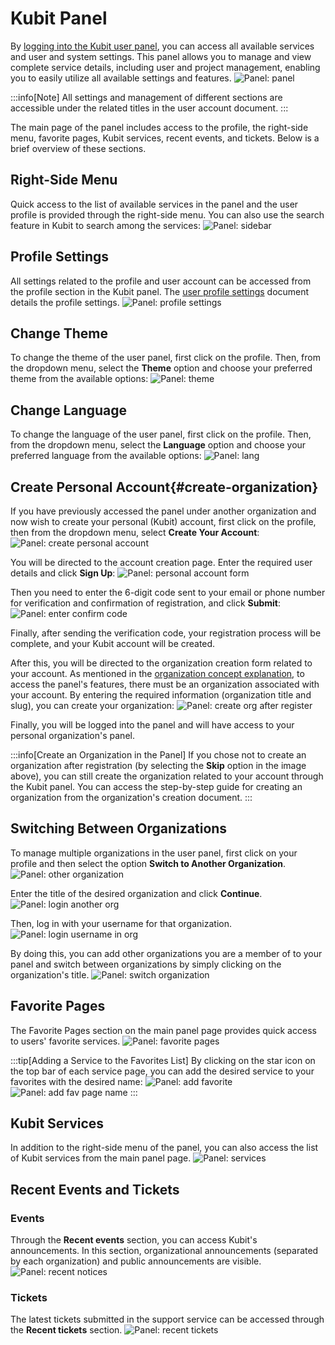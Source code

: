 # Kubit Panel

By [logging into the Kubit user panel](https://panel.kubit.ir/en/login), you can access all available services and user and system settings. This panel allows you to manage and view complete service details, including user and project management, enabling you to easily utilize all available settings and features.
![Panel: panel](panel.png)

:::info[Note]
All settings and management of different sections are accessible under the related titles in the user account document.
:::

The main page of the panel includes access to the profile, the right-side menu, favorite pages, Kubit services, recent events, and tickets. Below is a brief overview of these sections.

## Right-Side Menu

Quick access to the list of available services in the panel and the user profile is provided through the right-side menu. You can also use the search feature in Kubit to search among the services:
![Panel: sidebar](sidebar.png)

## Profile Settings

All settings related to the profile and user account can be accessed from the profile section in the Kubit panel. The [user profile settings](../profile-settings) document details the profile settings.
![Panel: profile settings](profile-settings.png)

## Change Theme

To change the theme of the user panel, first click on the profile. Then, from the dropdown menu, select the **Theme** option and choose your preferred theme from the available options:
![Panel: theme](theme.png)

## Change Language

To change the language of the user panel, first click on the profile. Then, from the dropdown menu, select the **Language** option and choose your preferred language from the available options:
![Panel: lang](lang.png)

## Create Personal Account{#create-organization}

If you have previously accessed the panel under another organization and now wish to create your personal (Kubit) account, first click on the profile, then from the dropdown menu, select **Create Your Account**:
![Panel: create personal account](create-personal-account.png)

You will be directed to the account creation page. Enter the required user details and click **Sign Up**:
![Panel: personal account form](register-form.png)

Then you need to enter the 6-digit code sent to your email or phone number for verification and confirmation of registration, and click **Submit**:
![Panel: enter confirm code](enter-confirm-code-register.png)

Finally, after sending the verification code, your registration process will be complete, and your Kubit account will be created.

After this, you will be directed to the organization creation form related to your account. As mentioned in the [organization concept explanation](../#organization), to access the panel's features, there must be an organization associated with your account. By entering the required information (organization title and slug), you can create your organization:
![Panel: create org after register](create-org-after-register.png)

Finally, you will be logged into the panel and will have access to your personal organization's panel.

:::info[Create an Organization in the Panel]
If you chose not to create an organization after registration (by selecting the **Skip** option in the image above), you can still create the organization related to your account through the Kubit panel. You can access the step-by-step guide for creating an organization from the organization's creation document.
:::

## Switching Between Organizations

To manage multiple organizations in the user panel, first click on your profile and then select the option **Switch to Another Organization**.
![Panel: other organization](other-organization.png)

Enter the title of the desired organization and click **Continue**.
![Panel: login another org](enter-org-name.png)

Then, log in with your username for that organization.
![Panel: login username in org](enter-username-in-org.png)

By doing this, you can add other organizations you are a member of to your panel and switch between organizations by simply clicking on the organization's title.
![Panel: switch organization](switch-organization.png)

## Favorite Pages

The Favorite Pages section on the main panel page provides quick access to users' favorite services.
![Panel: favorite pages](favorite-pages.png)

:::tip[Adding a Service to the Favorites List]
By clicking on the star icon on the top bar of each service page, you can add the desired service to your favorites with the desired name:
![Panel: add favorite](add-favorite.png)
![Panel: add fav page name](favorite-page-name.png)
:::

## Kubit Services

In addition to the right-side menu of the panel, you can also access the list of Kubit services from the main panel page.
![Panel: services](services.png)

## Recent Events and Tickets

### Events

Through the **Recent events** section, you can access Kubit's announcements. In this section, organizational announcements (separated by each organization) and public announcements are visible.
![Panel: recent notices](recent-notices.png)

### Tickets

The latest tickets submitted in the support service can be accessed through the **Recent tickets** section.
![Panel: recent tickets](recent-tickets.png)
